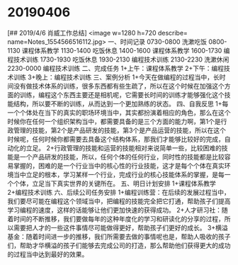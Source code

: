 # 20190406

[## 2019/4/6 肖威工作总结]
<image w=1280 h=720 describe= name=Notes_1554566516112.jpg>
一、时间记录
0730-0800 洗漱吃饭
0800-1130 课程体系教学
1130-1400 吃饭休息
1400-1600 课程体系教学
1600-1730 编程技术训练
1730-1930 吃饭休息
1930-2130 编程技术训练
2130-2230 洗漱休闲
2230-0000 编程技术训练
二、完成任务
1+上午：课程体系教学
2+下午：编程技术训练
3+晚上：编程技术训练
三、案例分析
1+今天在做编程的过程当中，长时间没有做技术体系的训练，很多东西都有些生疏了，所以在这个时候在加强这个方面的训练，编程这个东西主要还是相机呢，它需要长时间的训练才能够强化这个技能结构，所以要不断的训练，从而达到一个更加熟练的状态。
四、自我反思
1+每一个个体处在当下的真实的职场环境当中，其实都扮演着相应的角色，那么在这个时候你在任何一个组织架构当中，都需要具备的是三个方面的能力啊，第1个是行政管理的技能，第2个是产品研发的技能，第3个是产品运营的技能，所以在这个时候呢，任何时候你都需要去具备这个结构体系，那我们才能够比较好的完成，自动化的立足。
2+行政管理的技能和运营的技能相对来说简单一些，比较困难的技能是一个产品研发的技能，所以，任何个体的任何行业，同时性的技能都是比较容易掌握的，困难的是一个行业当中的核心性的行业技能，这才是每个个体在真实环境当中立足的根本，学习某样一个行业，完成行业的核心技能体系的掌握，是每一个个体，立足当下真实世界的关键所在。
五、明日计划安排
1+课程体系教学
2+编程技术训练
六、后续公司任务安排
1+编程训练营：在后续的发展过程当中，我们要尽可能在编程这个领域当中，把编程的技能完全把它打通，帮助孩子们提高学习编程的速度，这样的话能够让他们更加快速的获得成功。
2+人才研习社：随着时间的不断推移，我们要做每年的这种年度化的学习和研读化的分享的过程，所以需要把人才的一些这件事情尽可能做得更好，帮助孩子们更好的成长。
3+横溢基金：随着时间进一步的推移，我们所需要去做的事情呢也是，帮助人吸收的孩子们，帮助才华横溢的孩子们能够去完成公司的打造，那么帮助他们获得更大的成功的过程当中达到最好的效果。
